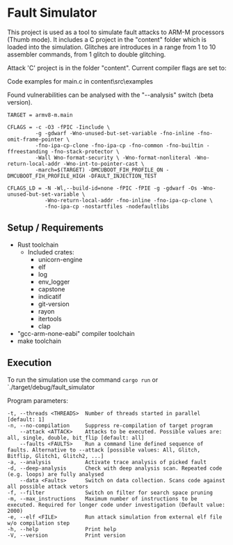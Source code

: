 
# Fault Simulator
This project is used as a tool to simulate fault attacks to ARM-M processors (Thumb mode).
It includes a C project in the "content" folder which is loaded into the simulation.
Glitches are introduces in a range from 1 to 10 assembler commands, from 1 glitch to double glitching.

Attack 'C' project is in the folder "content". Current compiler flags are set to:

Code examples for main.c in content\src\examples

Found vulnerabilities can be analysed with the "--analysis" switch (beta version).

``` make
TARGET = armv8-m.main

CFLAGS = -c -O3 -fPIC -Iinclude \
         -g -gdwarf -Wno-unused-but-set-variable -fno-inline -fno-omit-frame-pointer \
         -fno-ipa-cp-clone -fno-ipa-cp -fno-common -fno-builtin -ffreestanding -fno-stack-protector \
         -Wall Wno-format-security \ -Wno-format-nonliteral -Wno-return-local-addr -Wno-int-to-pointer-cast \
         -march=$(TARGET) -DMCUBOOT_FIH_PROFILE_ON -DMCUBOOT_FIH_PROFILE_HIGH -DFAULT_INJECTION_TEST

CFLAGS_LD = -N -Wl,--build-id=none -fPIC -fPIE -g -gdwarf -Os -Wno-unused-but-set-variable \
            -Wno-return-local-addr -fno-inline -fno-ipa-cp-clone \
            -fno-ipa-cp -nostartfiles -nodefaultlibs
```

## Setup / Requirements
* Rust toolchain
  * Included crates:
    * unicorn-engine
    * elf
    * log
    * env_logger
    * capstone
    * indicatif
    * git-version
    * rayon
    * itertools
    * clap
* "gcc-arm-none-eabi" compiler toolchain
* make toolchain

## Execution

To run the simulation use the command `cargo run` or `./target/debug/fault_simulator

Program parameters:

```
-t, --threads <THREADS>  Number of threads started in parallel [default: 1]
-n, --no-compilation     Suppress re-compilation of target program
    --attack <ATTACK>    Attacks to be executed. Possible values are: all, single, double, bit_flip [default: all]
    --faults <FAULTS>    Run a command line defined sequence of faults. Alternative to --attack [possible values: All, Glitch, Bitflip, Glitch1, Glitch2, ...]
-a, --analysis           Activate trace analysis of picked fault
-d, --deep-analysis      Check with deep analysis scan. Repeated code (e.g. loops) are fully analysed
    --data <Faults>      Switch on data collection. Scans code against all possible attack vetors
-f, --filter             Switch on filter for search space pruning
-m, --max_instructions   Maximum number of instructions to be executed. Required for longer code under investigation (Default value: 2000)
-e, --elf <FILE>         Run attack simulation from external elf file w/o compilation step
-h, --help               Print help
-V, --version            Print version
```
